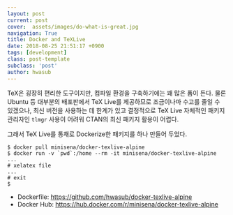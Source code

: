 ```yaml
---
layout: post
current: post
cover:  assets/images/do-what-is-great.jpg
navigation: True
title: Docker and TeXLive
date: 2018-08-25 21:51:17 +0900
tags: [development]
class: post-template
subclass: 'post'
author: hwasub
---
```


TeX은 굉장히 편리한 도구이지만, 컴파일 환경을 구축하기에는 꽤 많은 품이 든다. 물론 Ubuntu 등 대부분의 배포판에서 TeX Live를 제공하므로 조금이나마 수고를 줄일 수 있겠으나, 최신 버전을 사용하는 데 한계가 있고 결정적으로 TeX Live 자체적인 패키지 관리자인 `tlmgr` 사용이 어려워 CTAN의 최신 패키지 활용이 어렵다.

그래서 TeX Live를 통채로 Dockerize한 패키지를 하나 만들어 두었다.

```
$ docker pull minisena/docker-texlive-alpine
$ docker run -v `pwd`:/home --rm -it minisena/docker-texlive-alpine
...
# xelatex file
...
# exit
$ 
```

 * Dockerfile: <https://github.com/hwasub/docker-texlive-alpine>
 * Docker Hub: <https://hub.docker.com/r/minisena/docker-texlive-alpine>